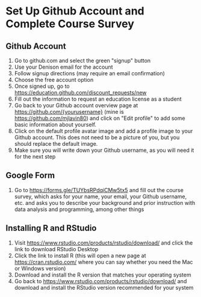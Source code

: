 # Set Up Github Account and Complete Course Survey

## Github Account

1. Go to github.com and select the green "signup" button
2. Use your Denison email for the account
3. Follow signup directions (may require an email confirmation)
4. Choose the free account option
5. Once signed up, go to https://education.github.com/discount_requests/new
6. Fill out the information to request an education license as a student
7. Go back to your Github account overview page at https://github.com/{yourusername} (mine is https://github.com/mjlavin80) and click on "Edit profile" to add some basic information about yourself.
8. Click on the default profile avatar image and add a profile image to your Github account. This does not need to be a picture of you, but you should replace the default image.
9. Make sure you will write down your Github username, as you will need it for the next step

## Google Form  

1. Go to https://forms.gle/TUYbsRPdqiCMw5tx5 and fill out the course survey, which asks for your name, your email, your Github username, etc. and asks you to describe your background and prior instruction with data analysis and programming, among other things

## Installing R and RStudio 

1. Visit https://www.rstudio.com/products/rstudio/download/ and click the link to download RStudio Desktop
2. Click the link to install R (this will open a new page at https://cran.rstudio.com/ where you can say whether you need the Mac or Windows version)
3. Download and install the R version that matches your operating system
4. Go back to https://www.rstudio.com/products/rstudio/download/ and download and install the RStudio version recommended for your system